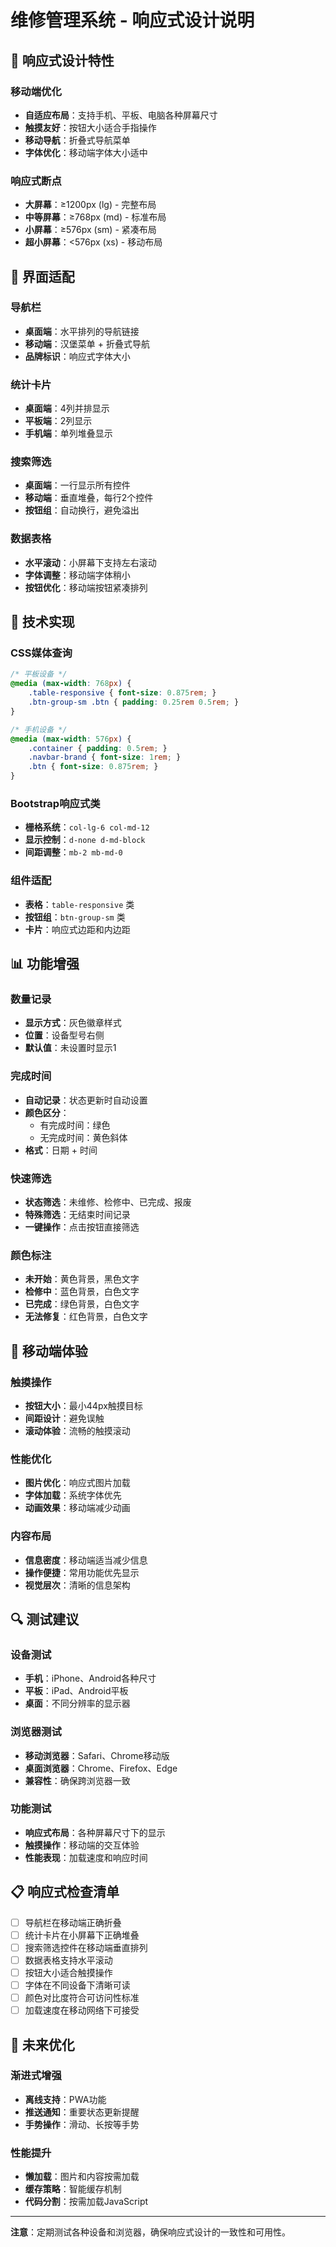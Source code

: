# 维修管理系统 - 响应式设计说明

## 📱 响应式设计特性

### 移动端优化
- **自适应布局**：支持手机、平板、电脑各种屏幕尺寸
- **触摸友好**：按钮大小适合手指操作
- **移动导航**：折叠式导航菜单
- **字体优化**：移动端字体大小适中

### 响应式断点
- **大屏幕**：≥1200px (lg) - 完整布局
- **中等屏幕**：≥768px (md) - 标准布局
- **小屏幕**：≥576px (sm) - 紧凑布局
- **超小屏幕**：<576px (xs) - 移动布局

## 🎨 界面适配

### 导航栏
- **桌面端**：水平排列的导航链接
- **移动端**：汉堡菜单 + 折叠式导航
- **品牌标识**：响应式字体大小

### 统计卡片
- **桌面端**：4列并排显示
- **平板端**：2列显示
- **手机端**：单列堆叠显示

### 搜索筛选
- **桌面端**：一行显示所有控件
- **移动端**：垂直堆叠，每行2个控件
- **按钮组**：自动换行，避免溢出

### 数据表格
- **水平滚动**：小屏幕下支持左右滚动
- **字体调整**：移动端字体稍小
- **按钮优化**：移动端按钮紧凑排列

## 🔧 技术实现

### CSS媒体查询
```css
/* 平板设备 */
@media (max-width: 768px) {
    .table-responsive { font-size: 0.875rem; }
    .btn-group-sm .btn { padding: 0.25rem 0.5rem; }
}

/* 手机设备 */
@media (max-width: 576px) {
    .container { padding: 0.5rem; }
    .navbar-brand { font-size: 1rem; }
    .btn { font-size: 0.875rem; }
}
```

### Bootstrap响应式类
- **栅格系统**：`col-lg-6 col-md-12`
- **显示控制**：`d-none d-md-block`
- **间距调整**：`mb-2 mb-md-0`

### 组件适配
- **表格**：`table-responsive` 类
- **按钮组**：`btn-group-sm` 类
- **卡片**：响应式边距和内边距

## 📊 功能增强

### 数量记录
- **显示方式**：灰色徽章样式
- **位置**：设备型号右侧
- **默认值**：未设置时显示1

### 完成时间
- **自动记录**：状态更新时自动设置
- **颜色区分**：
  - 有完成时间：绿色
  - 无完成时间：黄色斜体
- **格式**：日期 + 时间

### 快速筛选
- **状态筛选**：未维修、检修中、已完成、报废
- **特殊筛选**：无结束时间记录
- **一键操作**：点击按钮直接筛选

### 颜色标注
- **未开始**：黄色背景，黑色文字
- **检修中**：蓝色背景，白色文字
- **已完成**：绿色背景，白色文字
- **无法修复**：红色背景，白色文字

## 📱 移动端体验

### 触摸操作
- **按钮大小**：最小44px触摸目标
- **间距设计**：避免误触
- **滚动体验**：流畅的触摸滚动

### 性能优化
- **图片优化**：响应式图片加载
- **字体加载**：系统字体优先
- **动画效果**：移动端减少动画

### 内容布局
- **信息密度**：移动端适当减少信息
- **操作便捷**：常用功能优先显示
- **视觉层次**：清晰的信息架构

## 🔍 测试建议

### 设备测试
- **手机**：iPhone、Android各种尺寸
- **平板**：iPad、Android平板
- **桌面**：不同分辨率的显示器

### 浏览器测试
- **移动浏览器**：Safari、Chrome移动版
- **桌面浏览器**：Chrome、Firefox、Edge
- **兼容性**：确保跨浏览器一致

### 功能测试
- **响应式布局**：各种屏幕尺寸下的显示
- **触摸操作**：移动端的交互体验
- **性能表现**：加载速度和响应时间

## 📋 响应式检查清单

- [ ] 导航栏在移动端正确折叠
- [ ] 统计卡片在小屏幕下正确堆叠
- [ ] 搜索筛选控件在移动端垂直排列
- [ ] 数据表格支持水平滚动
- [ ] 按钮大小适合触摸操作
- [ ] 字体在不同设备下清晰可读
- [ ] 颜色对比度符合可访问性标准
- [ ] 加载速度在移动网络下可接受

## 🚀 未来优化

### 渐进式增强
- **离线支持**：PWA功能
- **推送通知**：重要状态更新提醒
- **手势操作**：滑动、长按等手势

### 性能提升
- **懒加载**：图片和内容按需加载
- **缓存策略**：智能缓存机制
- **代码分割**：按需加载JavaScript

---

**注意**：定期测试各种设备和浏览器，确保响应式设计的一致性和可用性。
